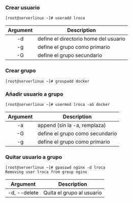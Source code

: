 ### Crear usuario
```terminal
[root@serverlinux ~]# useradd lroca
```
| Argument | Description |
|:--------:| ----------- |
| -d | define el directorio home del usuario |
| -g | define el grupo como primario |
| -G | define el grupo secundario |


### Crear grupo
```terminal
[root@serverlinux ~]# groupadd docker
```

### Añadir usuario a grupo
```terminal
[root@serverlinux ~]# usermod lroca -aG docker
```
| Argument | Description |
|:--------:| ----------- |
| -a | append (sin la -a, remplaza) |
| -G | define el grupo como secundario |
| -g | define el grupo como primario |

### Quitar usuario a grupo
```terminal
[root@serverlinux ~]# gpasswd nginx -d lroca
Removing user lroca from group nginx
```
| Argument | Description |
|:--------:| ----------- |
| -d, --delete | Quita el grupo al usuario |